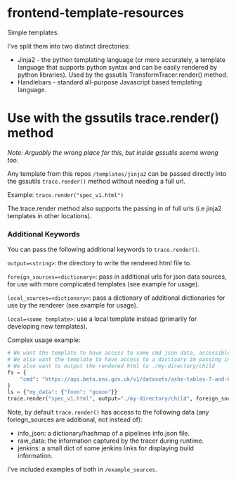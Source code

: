 # frontend-template-resources

Simple templates.

I've split them into two distinct directories:

* Jinja2 - the python templating language (or more accurately, a template language that supports python syntax and can be easily rendered by python libraries). Used by the gssutils TransformTracer.render() method.
* Handlebars - standard all-purpose Javascript based templating language. 

# Use with the gssutils trace.render() method

_Note: Arguably the wrong place for this, but inside gssutils seems wrong too._

Any template from this repos `/templates/jinja2` can be passed directly into the gssutils `trace.render()` method without needing a full url.

Example: `trace.render("spec_v1.html")`

The trace.render method also supports the passing in of full urls (i.e jinja2 templates in other locations).

### Additional Keywords

You can pass the following additional keywords to `trace.render()`.

`output=<string>`: the directory to write the rendered html file to.

`foreign_sources=<dictionary>`: pass in additional urls for json data sources, for use with more complicated templates (see example for usage).

`local_sources=<dictionary>`: pass a dictionary of additional dictionaries for use by the renderer (see example for usage).

`local=<some template>`: use a local template instead (primarily for developing new templates).


Complex usage example:

```python
# We want the template to have access to some cmd json data, accessible in the template as 'cmd'
# We also want the template to have access to a dictioary im passing in as "my_data"
# We also want to output the rendered html to ./my-directory/child
fs = {
    "cmd": "https://api.beta.ons.gov.uk/v1/datasets/ashe-tables-7-and-8/editions/2014"
}
ls = {"my_data": {"fooo": "goooo"}}
trace.render("spec_v1.html", output="./my-directory/child", foreign_sources=fs, local_sources=ls)
```

Note, by default `trace.render()` has access to the following data (any foriegn_sources are additional, not instead of):

* info_json: a dictionary/hashmap of a pipelines info.json file.
* raw_data: the information captured by the tracer during runtime.
* jenkins: a small dict of some jenkins links for displaying build information.

I've included examples of both in `/example_sources`.





